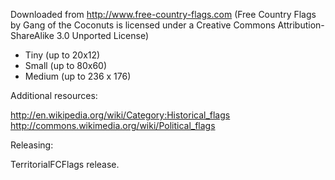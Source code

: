 Downloaded from http://www.free-country-flags.com
(Free Country Flags by Gang of the Coconuts is licensed under a Creative Commons Attribution-ShareAlike 3.0 Unported License)

- Tiny (up to 20x12)
- Small (up to 80x60)
- Medium (up to 236 x 176)

Additional resources:

http://en.wikipedia.org/wiki/Category:Historical_flags
http://commons.wikimedia.org/wiki/Political_flags

Releasing:

TerritorialFCFlags release.

